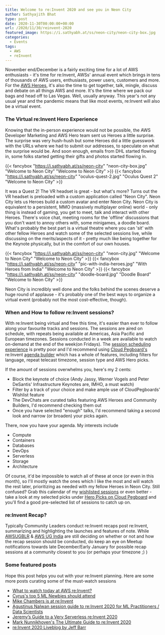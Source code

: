 ```yaml
---
title: Welcome to re:Invent 2020 and see you in Neon City
author: Sathyajith Bhat
type: post
date: 2020-11-30T00:00:00+00:00
url: /2020/11/30/reinvent-2020
featured_image: https://i.sathyabh.at/ss/neon-city/neon-city-box.jpg
categories:
  - Events
tags:
  - AWS
  - reInvent
---
```


November end/December is a fairly exciting time for a lot of AWS enthusiasts - it's time for re:Invent, AWSs' annual event which brings in tens of thousands of AWS users, enthusiasts, power users, customers and more. For the [AWS Heroes](https://aws.amazon.com/developer/community/heroes/), it's also the time to get together, talk, mingle, discuss and debate on all things AWS and more. It's the time where we pack our bags and head off to Las Vegas. Well, usually anyway. This year's not any usual year and the pandemic means that like most events, re:Invent will also be a virtual event.  

### The Virtual re:Invent Hero Experience

Knowing that the in-person experience would not be possible, the AWS Developer Marketing and AWS Hero team sent us Heroes a little surprise. The surprise was very hush-hush but some Heroes did a little guesswork with the URLs where we had to submit our addresses, to speculate on what the surprise would be. And soon enough, emails from DHL started flowing in, some folks started getting their gifts and photos started flowing in. 

{{< fancybox "https://i.sathyabh.at/ss/neon-city" "neon-city-box.jpg" "Welcome to Neon City" "Welcome to Neon City" >}}
{{< fancybox "https://i.sathyabh.at/ss/neon-city" "oculus-quest-2.jpg" "Oculus Quest 2" "Welcome to Neon City" >}}

It was a Quest 2! The VR headset is great - but what's more? Turns out the VR headset is preloaded with a custom application called "Neon City". Neon City lets us Heroes build a custom avatar and enter Neon City. Neon City is equivalent to a persistent, MMO (massively multiplayer online) world - only thing is instead of gaming, you get to meet, talk and interact with other Heroes. There's voice chat, meeting rooms for the 'offline' discussions that you don't want to annoy others with, some minigames, a doodle board. What's probably the best part is a virtual theatre where you can 'sit' with other fellow Heroes and watch some of the selected sessions live, while discussing on the merits/aspects of it - pretty much like being together for the Keynote physically, but in the comfort of our own houses. 

{{< fancybox "https://i.sathyabh.at/ss/neon-city" "neon-city.jpg" "Welcome to Neon City" "Welcome to Neon City" >}}
{{< fancybox "https://i.sathyabh.at/ss/neon-city" "pic-with-india-heroes.jpg" "With Heroes from India" "Welcome to Neon City" >}}
{{< fancybox "https://i.sathyabh.at/ss/neon-city" "doodle-board.jpg" "Doodle Board" "Welcome to Neon City" >}}

Neon City is incredibly well done and the folks behind the scenes deserve a huge round of applause - it's probably one of the best ways to organize a virtual event (probably not the most cost-effective, though). 


### When and How to follow re:Invent sessions?

With re:Invent being virtual and free this time, it's easier than ever to follow along your favourite tracks and sessions. The sessions are aired on schedule, with repeats being available at Americas, Asia Pacific and European timezones. Sessions conducted in a week are available to watch on-demand at the end of the week(on Fridays). The [session scheduling experience](https://virtual.awsevents.com/agenda) is pretty poor and I'd recommend using [Cloud Pegboard's](https://twitter.com/CloudPegboard) re:Invent [agenda builder](https://www.cloudpegboard.com/reinvent2020.html) which has a whole of features, including filters for language, repeat telecast timezone, session type and AWS Hero picks. 

If the amount of sessions overwhelms you, here's my 2 cents:

- Block the keynote of choice (Andy Jassy, Werner Vogels and Peter DeSantis' Infrastructure Keynotes are, IMHO, a must watch)
- Filter by a track of your choice and make ample use of CloudPegboards' Wishlist feature
- The DevChats are curated talks featuring AWS Heroes and Community Builders, I'd recommend checking them out
- Once you have selected "enough" talks, I'd recommend taking a second look and narrow (or broaden) your picks again. 

There, now you have your agenda. My interests include

- Compute
- Containers
- Databases
- DevOps
- Serverless
- Storage 
- Architecture

Of course, it'd be impossible to watch all of these at once (or even in this month), so I'll mostly watch the ones which I like the most and will watch the rest later, prioritizing as needed with my fellow Heroes in Neon City. Still confused? Grab this calendar of my [wishlisted sessions](https://i.sathyabh.at/ss/neon-city/reinvent-wishlist.ics) or even better - take a look at my selected picks under [Hero Picks on Cloud Pegboard](https://www.cloudpegboard.com/reinvent2020.html) and you'll find a good pre-selected list of sessions to catch up on.

### re:Invent Recap?

Typically Community Leaders conduct re:Invent recaps post re:Invent, summarizing and highlighting the launches and features of note. While [AWSUGBLR](https://awsugblr.in/) & [AWS UG India](https://twitter.com/awsugindia) are still deciding on whether or not and how the recap session should be conducted, do keep an eye on Meetup notifications towards late December/Early January for possible recap sessions at a community closest to you (or perhaps your timezone ;) ) 

### Some featured posts

Hope this post helps you out with your re:Invent planning. Here are some more posts curating some of the must-watch sessions

- [What to watch today at AWS re:Invent?](https://main.d2ftsesndn83fx.amplifyapp.com/)
- [Cyrus's top 5 ML Newbies should attend](https://www.linkedin.com/pulse/aws-re-invent-2020-so-many-aiml-sessions-hard-figure-wong/)
- [Mike Chambers is at re:Invent](https://youtu.be/dEHsGUhrBJU)
- [Agustinus Nalwan session guide to re:Invent 2020 for ML Practitioners / Data Scientists](https://medium.com/@msubzero2000/cbe736457073)
- [Jeremy’s Guide to a Very Serverless re:Invent 2020](https://www.jeremydaly.com/serverless-reinvent-2020/)
- [Mark Nunnikhoven's The Ultimate Guide to re:Invent 2020](https://acloudguru.com/blog/engineering/the-ultimate-guide-to-reinvent-2020#aws-on-air)
- [re:Invent 2020 Liveblog by Jeff Barr](https://aws.amazon.com/blogs/aws/reinvent-2020-liveblog-andy-jassy-keynote/)
